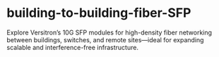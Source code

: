 # building-to-building-fiber-SFP
Explore Versitron’s 10G SFP modules for high-density fiber networking between buildings, switches, and remote sites—ideal for expanding scalable and interference-free infrastructure.
